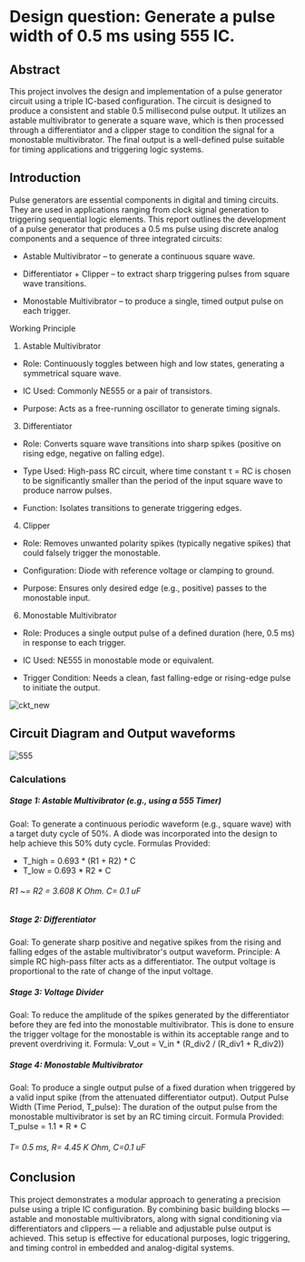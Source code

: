 # Design question: Generate a pulse width of 0.5 ms using 555 IC.

## Abstract
This project involves the design and implementation of a pulse generator circuit using a triple IC-based configuration. The circuit is designed to produce a consistent and stable 0.5 millisecond pulse output. 
It utilizes an astable multivibrator to generate a square wave, which is then processed through a differentiator and a clipper stage to condition the signal for a monostable multivibrator. 
The final output is a well-defined pulse suitable for timing applications and triggering logic systems.

## Introduction
Pulse generators are essential components in digital and timing circuits. They are used in applications ranging from clock signal generation to triggering sequential logic elements. This report outlines the development of a pulse generator that produces a 0.5 ms pulse using discrete analog components and a sequence of three integrated circuits:

* Astable Multivibrator – to generate a continuous square wave.

* Differentiator + Clipper – to extract sharp triggering pulses from square wave transitions.

* Monostable Multivibrator – to produce a single, timed output pulse on each trigger.

Working Principle
1. Astable Multivibrator
   
* Role: Continuously toggles between high and low states, generating a symmetrical square wave.

* IC Used: Commonly NE555 or a pair of transistors.

* Purpose: Acts as a free-running oscillator to generate timing signals.

3. Differentiator
   
* Role: Converts square wave transitions into sharp spikes (positive on rising edge, negative on falling edge).
  
* Type Used: High-pass RC circuit, where time constant τ = RC is chosen to be significantly smaller than the period of the input square wave to produce narrow pulses.
  
* Function: Isolates transitions to generate triggering edges.

4. Clipper
   
* Role: Removes unwanted polarity spikes (typically negative spikes) that could falsely trigger the monostable.
  
* Configuration: Diode with reference voltage or clamping to ground.
  
* Purpose: Ensures only desired edge (e.g., positive) passes to the monostable input.

6. Monostable Multivibrator
   
* Role: Produces a single output pulse of a defined duration (here, 0.5 ms) in response to each trigger.
  
* IC Used: NE555 in monostable mode or equivalent.
  
* Trigger Condition: Needs a clean, fast falling-edge or rising-edge pulse to initiate the output.

![ckt_new](https://github.com/user-attachments/assets/6ca2fef8-55d8-4b86-8fc3-00f55a955b20)

## Circuit Diagram and Output waveforms

![555](https://github.com/user-attachments/assets/fa071ac5-f457-46d5-823e-8ec047d45822)

### Calculations
##### Stage 1: Astable Multivibrator (e.g., using a 555 Timer)
Goal: To generate a continuous periodic waveform (e.g., square wave) with a target duty cycle of 50%. A diode was incorporated into the design to help achieve this 50% duty cycle.
Formulas Provided:

* T_high = 0.693 * (R1 + R2) * C
* T_low = 0.693 * R2 * C
###### R1 ~= R2 = 3.608 K Ohm. C= 0.1 uF  

##### Stage 2: Differentiator
Goal: To generate sharp positive and negative spikes from the rising and falling edges of the astable multivibrator's output waveform.
Principle: A simple RC high-pass filter acts as a differentiator. The output voltage is proportional to the rate of change of the input voltage.

##### Stage 3: Voltage Divider
Goal: To reduce the amplitude of the spikes generated by the differentiator before they are fed into the monostable multivibrator. This is done to ensure the trigger voltage for the monostable is within its acceptable range and to prevent overdriving it.
Formula:
V_out = V_in * (R_div2 / (R_div1 + R_div2))

##### Stage 4: Monostable Multivibrator 
Goal: To produce a single output pulse of a fixed duration when triggered by a valid input spike (from the attenuated differentiator output).
Output Pulse Width (Time Period, T_pulse):
The duration of the output pulse from the monostable multivibrator is set by an RC timing circuit.
Formula Provided:
T_pulse = 1.1 * R * C
###### T= 0.5 ms, R= 4.45 K Ohm, C=0.1 uF 

## Conclusion
This project demonstrates a modular approach to generating a precision pulse using a triple IC configuration. By combining basic building blocks — astable and monostable multivibrators, along with signal conditioning via differentiators and clippers — a reliable and adjustable pulse output is achieved. This setup is effective for educational purposes, logic triggering, and timing control in embedded and analog-digital systems.


